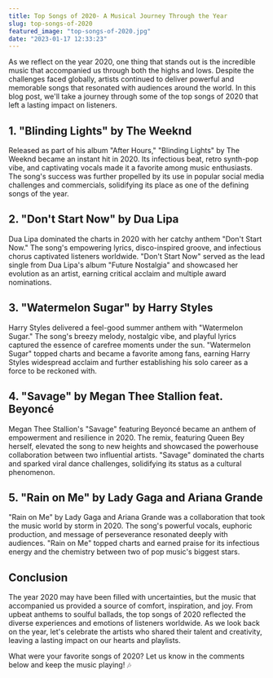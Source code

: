 ```yaml
---
title: Top Songs of 2020- A Musical Journey Through the Year
slug: top-songs-of-2020
featured_image: "top-songs-of-2020.jpg"
date: "2023-01-17 12:33:23"
---
```


As we reflect on the year 2020, one thing that stands out is the incredible music that accompanied us through both the highs and lows. Despite the challenges faced globally, artists continued to deliver powerful and memorable songs that resonated with audiences around the world. In this blog post, we'll take a journey through some of the top songs of 2020 that left a lasting impact on listeners.

## 1. "Blinding Lights" by The Weeknd

Released as part of his album "After Hours," "Blinding Lights" by The Weeknd became an instant hit in 2020. Its infectious beat, retro synth-pop vibe, and captivating vocals made it a favorite among music enthusiasts. The song's success was further propelled by its use in popular social media challenges and commercials, solidifying its place as one of the defining songs of the year.

## 2. "Don't Start Now" by Dua Lipa

Dua Lipa dominated the charts in 2020 with her catchy anthem "Don't Start Now." The song's empowering lyrics, disco-inspired groove, and infectious chorus captivated listeners worldwide. "Don't Start Now" served as the lead single from Dua Lipa's album "Future Nostalgia" and showcased her evolution as an artist, earning critical acclaim and multiple award nominations.

## 3. "Watermelon Sugar" by Harry Styles

Harry Styles delivered a feel-good summer anthem with "Watermelon Sugar." The song's breezy melody, nostalgic vibe, and playful lyrics captured the essence of carefree moments under the sun. "Watermelon Sugar" topped charts and became a favorite among fans, earning Harry Styles widespread acclaim and further establishing his solo career as a force to be reckoned with.

## 4. "Savage" by Megan Thee Stallion feat. Beyoncé

Megan Thee Stallion's "Savage" featuring Beyoncé became an anthem of empowerment and resilience in 2020. The remix, featuring Queen Bey herself, elevated the song to new heights and showcased the powerhouse collaboration between two influential artists. "Savage" dominated the charts and sparked viral dance challenges, solidifying its status as a cultural phenomenon.

## 5. "Rain on Me" by Lady Gaga and Ariana Grande

"Rain on Me" by Lady Gaga and Ariana Grande was a collaboration that took the music world by storm in 2020. The song's powerful vocals, euphoric production, and message of perseverance resonated deeply with audiences. "Rain on Me" topped charts and earned praise for its infectious energy and the chemistry between two of pop music's biggest stars.

## Conclusion

The year 2020 may have been filled with uncertainties, but the music that accompanied us provided a source of comfort, inspiration, and joy. From upbeat anthems to soulful ballads, the top songs of 2020 reflected the diverse experiences and emotions of listeners worldwide. As we look back on the year, let's celebrate the artists who shared their talent and creativity, leaving a lasting impact on our hearts and playlists.

What were your favorite songs of 2020? Let us know in the comments below and keep the music playing! 🎶
